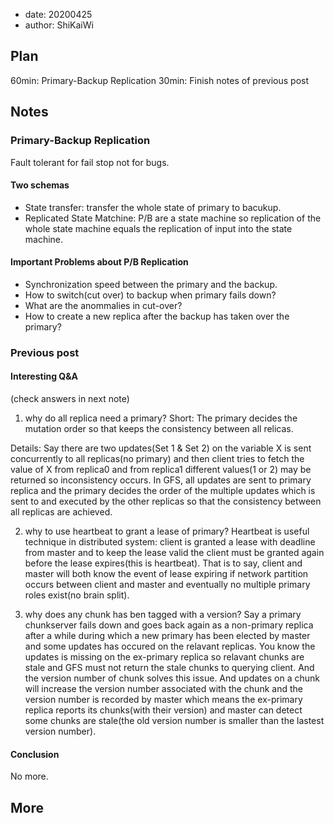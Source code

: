 - date: 20200425 
- author: ShiKaiWi

## Plan
60min: Primary-Backup Replication
30min: Finish notes of previous post

## Notes
### Primary-Backup Replication
Fault tolerant for fail stop not for bugs.

#### Two schemas
- State transfer: transfer the whole state of primary to bacukup.
- Replicated State Matchine: P/B are a state machine so replication of the whole state machine equals the replication of input into the state machine.

#### Important Problems about P/B Replication
- Synchronization speed between the primary and the backup.
- How to switch(cut over) to backup when primary fails down?
- What are the anommalies in cut-over?
- How to create a new replica after the backup has taken over the primary?

### Previous post
#### Interesting Q&A
(check answers in next note)
1. why do all replica need a primary?
Short: The primary decides the mutation order so that keeps the consistency between all relicas.

Details: Say there are two updates(Set 1 & Set 2) on the variable X is sent concurrently to all replicas(no primary) and then client tries to fetch the value of X from replica0 and from replica1 different values(1 or 2) may be returned so inconsistency occurs. In GFS, all updates are sent to primary replica and the primary decides the order of the multiple updates which is sent to and executed by the other replicas so that the consistency between all replicas are achieved.
       
2. why to use heartbeat to grant a lease of primary?
Heartbeat is useful technique in distributed system: client is granted a lease with deadline from master and to keep the lease valid the client must be granted again before the lease expires(this is heartbeat). That is to say, client and master will both know the event of lease expiring if network partition occurs between client and master and eventually no multiple primary roles exist(no brain split).

3. why does any chunk has ben tagged with a version? 
Say a primary chunkserver fails down and goes back again as a non-primary replica after a while during which a new primary has been elected by master and some updates has occured on the relavant replicas. You know the updates is missing on the ex-primary replica so relavant chunks are stale and GFS must not return the stale chunks to querying client. And the version number of chunk solves this issue. And updates on a chunk will increase the version number associated with the chunk and the version number is recorded by master which means the ex-primary replica reports its chunks(with their version) and master can detect some chunks are stale(the old version number is smaller than the lastest version number).


#### Conclusion
No more.


## More
